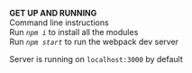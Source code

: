 **GET UP AND RUNNING**
<br />
Command line instructions <br />
Run _`npm i`_ to install all the modules<br />
Run _`npm start`_ to run the webpack dev server<br />

Server is running on `localhost:3000` by default
